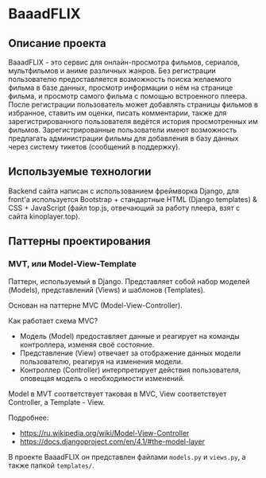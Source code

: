 # BaaadFLIX

## Описание проекта
BaaadFLIX - это сервис для онлайн-просмотра фильмов, сериалов, мультфильмов и аниме
различных жанров. Без регистрации пользователю предоставляется возможность поиска 
желаемого фильма в базе данных, просмотр информации о нём на странице фильма, 
и просмотр самого фильма с помощью встроенного плеера. После регистрации пользователь 
может добавлять страницы фильмов в избранное, ставить им оценки, писать комментарии,
также для зарегистрированного пользователя ведётся история просмотренных им фильмов.
Зарегистрированные пользователи имеют возможность предлагать администрации фильмы для
добавления в базу данных через систему тикетов (сообщений в поддержку).

## Используемые технологии
Backend сайта написан с использованием фреймворка Django, для front'а используется
Bootstrap + стандартные HTML (Django templates) & CSS + JavaScript (файл top.js, отвечающий за работу плеера, взят с сайта kinoplayer.top).

## Паттерны проектирования

### MVT, или Model-View-Template

Паттерн, используемый в Django. Представляет собой набор
моделей (Models), представлений (Views) и шаблонов (Templates).

Основан на паттерне MVC (Model-View-Controller).

Как работает схема MVC?

- Модель (Model) предоставляет данные и реагирует на команды контроллера, изменяя своё состояние.
- Представление (View) отвечает за отображение данных модели пользователю, реагируя на изменения модели.
- Контроллер (Controller) интерпретирует действия пользователя, оповещая модель о необходимости изменений.

Model в MVT соответствует таковая в MVC, View соответствует
Controller, а Template - View.

Подробнее:

- https://ru.wikipedia.org/wiki/Model-View-Controller
- https://docs.djangoproject.com/en/4.1/#the-model-layer

В проекте BaaadFLIX он представлен файлами `models.py` и `views.py`, а также папкой
`templates/`.
